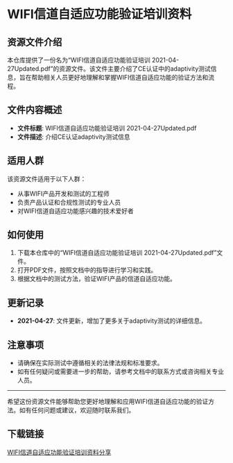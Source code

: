 # WIFI信道自适应功能验证培训资料

## 资源文件介绍

本仓库提供了一份名为“WIFI信道自适应功能验证培训 2021-04-27Updated.pdf”的资源文件。该文件主要介绍了CE认证中的adaptivity测试信息，旨在帮助相关人员更好地理解和掌握WIFI信道自适应功能的验证方法和流程。

## 文件内容概述

- **文件标题**: WIFI信道自适应功能验证培训 2021-04-27Updated.pdf
- **文件描述**: 介绍CE认证adaptivity测试信息

## 适用人群

该资源文件适用于以下人群：

- 从事WIFI产品开发和测试的工程师
- 负责产品认证和合规性测试的专业人员
- 对WIFI信道自适应功能感兴趣的技术爱好者

## 如何使用

1. 下载本仓库中的“WIFI信道自适应功能验证培训 2021-04-27Updated.pdf”文件。
2. 打开PDF文件，按照文档中的指导进行学习和实践。
3. 根据文档中的测试方法，验证WIFI产品的信道自适应功能。

## 更新记录

- **2021-04-27**: 文件更新，增加了更多关于adaptivity测试的详细信息。

## 注意事项

- 请确保在实际测试中遵循相关的法律法规和标准要求。
- 如有任何疑问或需要进一步的帮助，请参考文档中的联系方式或咨询相关专业人员。

---

希望这份资源文件能够帮助您更好地理解和应用WIFI信道自适应功能的验证方法。如有任何问题或建议，欢迎随时联系我们。

## 下载链接

[WIFI信道自适应功能验证培训资料分享](https://pan.quark.cn/s/8e784d128679)